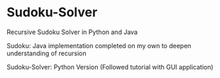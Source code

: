 # Sudoku-Solver
Recursive Sudoku Solver in Python and Java








Sudoku: Java implementation completed on my own to deepen understanding of recursion



Sudoku-Solver: Python Version (Followed tutorial with GUI application)
